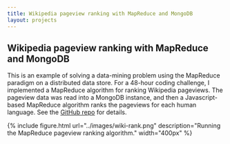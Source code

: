 ```yaml
---
title: Wikipedia pageview ranking with MapReduce and MongoDB
layout: projects
---
```


## Wikipedia pageview ranking with MapReduce and MongoDB

This is an example of solving a data-mining problem using the MapReduce paradigm
on a distributed data store.
For a 48-hour coding challenge, I implemented a MapReduce algorithm for ranking
Wikipedia pageviews. The pageview
data was read into a MongoDB instance, and then a Javascript-based MapReduce
algorithm ranks the pageviews for each human language.
See the [GitHub repo](https://github.com/paul-jean/wiki-rank-mongodb) for details.

{% include figure.html url="../images/wiki-rank.png" description="Running the MapReduce pageview ranking algorithm." width="400px" %}

